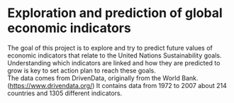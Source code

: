 # Exploration and prediction of global economic indicators

The goal of this project is to explore and try to predict future values of economic indicators that relate to 
the United Nations Sustainability goals. Understanding which indicators are linked and how they are predicted to grow is key 
to set action plan to reach these goals.   
The data comes from DrivenData, originally from the World Bank. (https://www.drivendata.org/)
It contains data from 1972 to 2007 about 214 countries and 1305 different indicators. 
